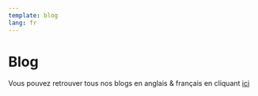 ```yaml
---
template: blog
lang: fr
---
```

# Blog

Vous pouvez retrouver tous nos blogs en anglais & français en cliquant [ici](https://peachbitcoin.com/blog)

